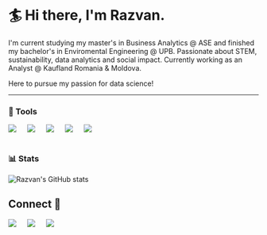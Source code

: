 # 🏄‍ Hi there, I'm Razvan.



I'm current studying my master's in Business Analytics @ ASE and finished my bachelor's in Enviromental Engineering @ UPB. Passionate about STEM, sustainability, data analytics and social impact. Currently working as an Analyst @ Kaufland Romania & Moldova.

Here to pursue my passion for data science!


  
---

### 🧰 Tools


[![](https://img.shields.io/badge/Pandas-3e5e78?style=for-the-badge&logo=pandas&logoColor=white)](#) &emsp;
[![](https://img.shields.io/badge/numpy-695170?style=for-the-badge&logo=numpy&logoColor=white)](#) &emsp;
[![](https://img.shields.io/badge/Python-3776AB?style=for-the-badge&logo=python&logoColor=white)](#) &emsp;
[![](https://img.shields.io/badge/MySQL-00000F?style=for-the-badge&logo=mysql&logoColor=white)](#) &emsp;
[![](https://img.shields.io/badge/Git-f02913?style=for-the-badge&logo=git&logoColor=white)](#) &emsp;


#



#

### 📊 Stats

![Razvan's GitHub stats](https://github-readme-stats.vercel.app/api?username=rzvntanase75&show_icons=true&theme=gruvbox)

<!-- ![GitHub Streak](https://streak-stats.demolab.com?user=ForrestKnight&theme=gruvbox&border_radius=4.5) -->

## Connect 🤝

[![](https://img.shields.io/badge/Kaggle-00599C?style=for-the-badge&logo=kaggle&logoColor=white)](https://www.kaggle.com/razvantanase/) &emsp;
[![](https://img.shields.io/badge/LinkedIn-0077B5?style=for-the-badge&logo=linkedin&logoColor=white)](https://www.linkedin.com/in/razvan-andrei-tanase-43b6781a4/) &emsp;
[![](https://img.shields.io/badge/Gmail-D14836?style=for-the-badge&logo=gmail&logoColor=white)](mailto:rzvntanase75@gmail.com) &emsp;

